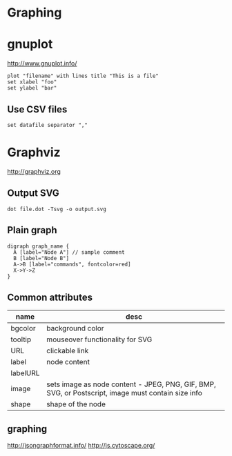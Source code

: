 # Graphing


# gnuplot

<http://www.gnuplot.info/>

```
plot "filename" with lines title "This is a file"
set xlabel "foo"
set ylabel "bar"
```


## Use CSV files

```
set datafile separator ","
```


# Graphviz

<http://graphviz.org>


## Output SVG

```shell
dot file.dot -Tsvg -o output.svg
```


## Plain graph

```
digraph graph_name {
  A [label="Node A"] // sample comment
  B [label="Node B"]
  A->B [label="commands", fontcolor=red]
  X->Y->Z
}
```


## Common attributes

| name     | desc                                                                                               |
|-------- |-------------------------------------------------------------------------------------------------- |
| bgcolor  | background color                                                                                   |
| tooltip  | mouseover functionality for SVG                                                                    |
| URL      | clickable link                                                                                     |
| label    | node content                                                                                       |
| labelURL |                                                                                                    |
| image    | sets image as node content - JPEG, PNG, GIF, BMP, SVG, or Postscript, image must contain size info |
| shape    | shape of the node                                                                                  |


## graphing

<http://jsongraphformat.info/> <http://js.cytoscape.org/>